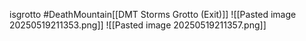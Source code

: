isgrotto #DeathMountain[[DMT Storms Grotto (Exit)]]
![[Pasted image 20250519211353.png]]
![[Pasted image 20250519211357.png]]